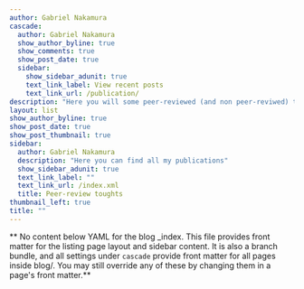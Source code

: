```yaml
---
author: Gabriel Nakamura
cascade:
  author: Gabriel Nakamura
  show_author_byline: true
  show_comments: true
  show_post_date: true
  sidebar:
    show_sidebar_adunit: true
    text_link_label: View recent posts
    text_link_url: /publication/
description: "Here you will some peer-reviewed (and non peer-reviwed) toughts"
layout: list
show_author_byline: true
show_post_date: true
show_post_thumbnail: true
sidebar:
  author: Gabriel Nakamura
  description: "Here you can find all my publications"
  show_sidebar_adunit: true
  text_link_label: ""
  text_link_url: /index.xml
  title: Peer-review toughts
thumbnail_left: true
title: ""
---
```


** No content below YAML for the blog _index. This file provides front matter for the listing page layout and sidebar content. It is also a branch bundle, and all settings under `cascade` provide front matter for all pages inside blog/. You may still override any of these by changing them in a page's front matter.**
